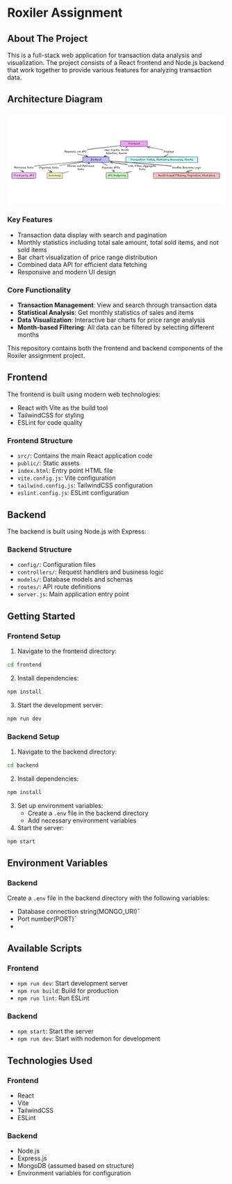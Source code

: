 # Roxiler Assignment

## About The Project

This is a full-stack web application for transaction data analysis and visualization. The project consists of a React frontend and Node.js backend that work together to provide various features for analyzing transaction data.

## Architecture Diagram

![Architecture Diagram](/frontend/public/image.png)

### Key Features
- Transaction data display with search and pagination
- Monthly statistics including total sale amount, total sold items, and not sold items
- Bar chart visualization of price range distribution
- Combined data API for efficient data fetching
- Responsive and modern UI design

### Core Functionality
- **Transaction Management**: View and search through transaction data
- **Statistical Analysis**: Get monthly statistics of sales and items
- **Data Visualization**: Interactive bar charts for price range analysis
- **Month-based Filtering**: All data can be filtered by selecting different months

This repository contains both the frontend and backend components of the Roxiler assignment project.


## Frontend

The frontend is built using modern web technologies:
- React with Vite as the build tool
- TailwindCSS for styling
- ESLint for code quality

### Frontend Structure
- `src/`: Contains the main React application code
- `public/`: Static assets
- `index.html`: Entry point HTML file
- `vite.config.js`: Vite configuration
- `tailwind.config.js`: TailwindCSS configuration
- `eslint.config.js`: ESLint configuration

## Backend

The backend is built using Node.js with Express:

### Backend Structure
- `config/`: Configuration files
- `controllers/`: Request handlers and business logic
- `models/`: Database models and schemas
- `routes/`: API route definitions
- `server.js`: Main application entry point

## Getting Started

### Frontend Setup
1. Navigate to the frontend directory:
```bash
cd frontend
```
2. Install dependencies:
```bash
npm install
```
3. Start the development server:
```bash
npm run dev
```

### Backend Setup
1. Navigate to the backend directory:
```bash
cd backend
```
2. Install dependencies:
```bash
npm install
```
3. Set up environment variables:
   - Create a `.env` file in the backend directory
   - Add necessary environment variables
4. Start the server:
```bash
npm start
```

## Environment Variables

### Backend
Create a `.env` file in the backend directory with the following variables:
- Database connection string(MONGO_URI)¯
- Port number(PORT)¯
- 

## Available Scripts

### Frontend
- `npm run dev`: Start development server
- `npm run build`: Build for production
- `npm run lint`: Run ESLint

### Backend
- `npm start`: Start the server
- `npm run dev`: Start with nodemon for development

## Technologies Used

### Frontend
- React
- Vite
- TailwindCSS
- ESLint

### Backend
- Node.js
- Express.js
- MongoDB (assumed based on structure)
- Environment variables for configuration
